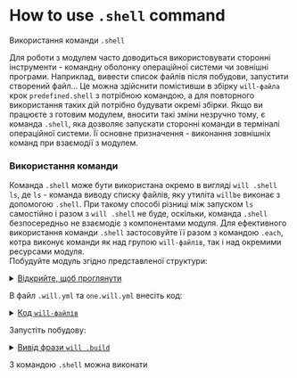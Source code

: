 # How to use `.shell` command

Використання команди `.shell`  

Для роботи з модулем часто доводиться використовувати сторонні інструменти - командну оболонку операційної системи чи зовнішні програми. Наприклад, вивести список файлів після побудови, запустити створений файл... Це можна здійснити помістивши в збірку `will-файла` крок `predefined.shell` з потрібною командою, а для повторного використання таких дій потрібно будувати окремі збірки. Якщо ви працюєте з готовим модулем, вносити такі зміни незручно тому, є команда `.shell`, яка дозволяє запускати сторонні команди в терміналі операційної системи. Її основне призначення - виконання зовнішніх команд при взаємодії з модулем.   

### Використання команди
Команда `.shell` може бути використана окремо в вигляді `will .shell ls`, де `ls` - команда виводу списку файлів, яку утиліта `willbe` виконає з допомогою `.shell`. При такому способі різниці між запуском `ls` самостійно і разом з `will .shell` не буде, оскільки, команда `.shell` безпосередньо не взаємодіє з компонентами модуля. Для ефективного використання команди `.shell` застосовуйте її разом з командою `.each`, котра виконує команди як над групою `will-файлів`, так і над окремими ресурсами модуля.  
Побудуйте модуль згідно представленої структури:  

<details>
  <summary><u>Відкрийте, щоб проглянути</u></summary>

```
shellCommand
    ├── module.test
    │        └── one.will.yml
    │ 
    └── .will.yml       

```

</details>

В файл `.will.yml` та `one.will.yml` внесіть код: 

<details>
  <summary><u>Код <code>will-файлів</code></u></summary>
    <p>Код <code>.will.yml</code></p>

```yaml
about :

  name : shellCommand
  description : "To use .shell command"
  version : 0.0.1

submodule :

  Tools : git+https:///github.com/Wandalen/wTools.git/out/wTools#master
  PathFundamentals : git+https:///github.com/Wandalen/wPathFundamentals.git/out/wPathFundamentals#master
  One : module.test/one

build :
  
  download :
    criterion :
      default : 1
    steps :
      - submodules.download

```

<p>Код <code>one.will.yml</code></p>

```yaml
about :

  name : noWorkedFile
  description : "Only example of will-file"

```

</details>

Запустіть побудову: 

<details>
  <summary><u>Вивід фрази <code>will .build</code></u></summary>

```
[user@user ~]$ will .build
...
  Building module::shellCommand / build::download
     . Read : /path_to_file/.module/Tools/out/wTools.out.will.yml
     + module::Tools version master was downloaded in 12.011s
     . Read : /path_to_file/.module/PathFundamentals/out/wPathFundamentals.out.will.yml
     + module::PathFundamentals version master was downloaded in 4.239s
   + 2/3 submodule(s) of module::shellCommand were downloaded in 16.262s
  Built module::shellCommand / build::download in 16.313s

```

<p>Модуль після побудови</p>

```
shellCommand
    ├── .module 
    │      ├── Tools
    │      └── PathFundamentals
    ├── module.test
    │        └── one.will.yml
    │ 
    └── .will.yml       

```

</details>

З командою `.shell` можна виконати 